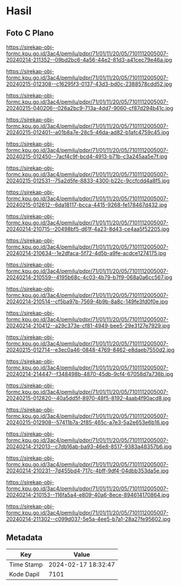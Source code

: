 # Hasil

## Foto C Plano

https://sirekap-obj-formc.kpu.go.id/3ac4/pemilu/pdpr/71/01/11/20/05/7101112005007-20240214-211352--09bd2bc6-4a56-44e2-81d3-a41cec79e46a.jpg

https://sirekap-obj-formc.kpu.go.id/3ac4/pemilu/pdpr/71/01/11/20/05/7101112005007-20240215-012308--c16295f3-0137-43d3-bd0c-2388578cdd52.jpg

https://sirekap-obj-formc.kpu.go.id/3ac4/pemilu/pdpr/71/01/11/20/05/7101112005007-20240215-040206--026a2bc9-713a-4dd7-9060-cf87d294b41c.jpg

https://sirekap-obj-formc.kpu.go.id/3ac4/pemilu/pdpr/71/01/11/20/05/7101112005007-20240215-012401--a01b8a7e-28c5-46da-ad82-b1afc4759c45.jpg

https://sirekap-obj-formc.kpu.go.id/3ac4/pemilu/pdpr/71/01/11/20/05/7101112005007-20240215-012450--7acf4c9f-bcd4-4913-b71b-c3a245aa5e7f.jpg

https://sirekap-obj-formc.kpu.go.id/3ac4/pemilu/pdpr/71/01/11/20/05/7101112005007-20240215-012531--75a2d5fe-8833-4300-b22c-9ccfcdd4a8f5.jpg

https://sirekap-obj-formc.kpu.go.id/3ac4/pemilu/pdpr/71/01/11/20/05/7101112005007-20240215-012612--6da18117-bcca-4415-9268-fe178467d432.jpg

https://sirekap-obj-formc.kpu.go.id/3ac4/pemilu/pdpr/71/01/11/20/05/7101112005007-20240214-210715--20498bf5-d61f-4a23-8d43-ce4aa5f52205.jpg

https://sirekap-obj-formc.kpu.go.id/3ac4/pemilu/pdpr/71/01/11/20/05/7101112005007-20240214-210634--1e2dfaca-5f72-4d5b-a9fe-acdce1274175.jpg

https://sirekap-obj-formc.kpu.go.id/3ac4/pemilu/pdpr/71/01/11/20/05/7101112005007-20240214-210559--4195b68c-4c03-4b79-b7f9-068a0a6cc567.jpg

https://sirekap-obj-formc.kpu.go.id/3ac4/pemilu/pdpr/71/01/11/20/05/7101112005007-20240214-210514--cf5ba97b-7569-4b9b-8a8c-149fe3fd0f0e.jpg

https://sirekap-obj-formc.kpu.go.id/3ac4/pemilu/pdpr/71/01/11/20/05/7101112005007-20240214-210412--a29c373e-cf81-4949-bee5-29e3127e7929.jpg

https://sirekap-obj-formc.kpu.go.id/3ac4/pemilu/pdpr/71/01/11/20/05/7101112005007-20240215-012714--e3ec0a46-0848-4769-8462-e8daeb7550d2.jpg

https://sirekap-obj-formc.kpu.go.id/3ac4/pemilu/pdpr/71/01/11/20/05/7101112005007-20240214-214447--f348498b-4870-45db-9cf4-67058d7a736b.jpg

https://sirekap-obj-formc.kpu.go.id/3ac4/pemilu/pdpr/71/01/11/20/05/7101112005007-20240215-012820--40a5dd5f-8970-48f5-8192-4aab4f90acd8.jpg

https://sirekap-obj-formc.kpu.go.id/3ac4/pemilu/pdpr/71/01/11/20/05/7101112005007-20240215-012908--57411b7a-2f85-465c-a7e3-5a2e653e6b16.jpg

https://sirekap-obj-formc.kpu.go.id/3ac4/pemilu/pdpr/71/01/11/20/05/7101112005007-20240214-212013--c7db16ab-ba93-46e8-8517-9383a48357b6.jpg

https://sirekap-obj-formc.kpu.go.id/3ac4/pemilu/pdpr/71/01/11/20/05/7101112005007-20240214-210231--7d455bd4-717c-4bff-9df4-04dbb353da5e.jpg

https://sirekap-obj-formc.kpu.go.id/3ac4/pemilu/pdpr/71/01/11/20/05/7101112005007-20240214-210153--116fa5a4-e809-40a6-8ece-894614170864.jpg

https://sirekap-obj-formc.kpu.go.id/3ac4/pemilu/pdpr/71/01/11/20/05/7101112005007-20240214-211302--c099d037-5e5a-4ee5-b7a1-28a27fe95602.jpg


## Metadata

| Key        | Value               |
| ---------- | ------------------- |
| Time Stamp | 2024-02-17 18:32:47 |
| Kode Dapil | 7101                |



